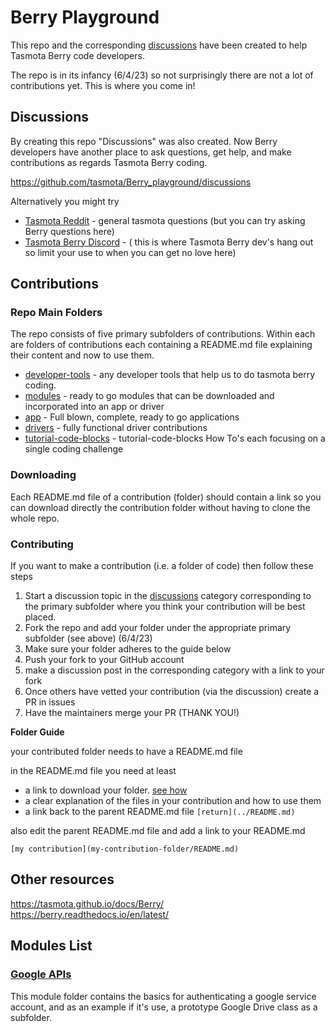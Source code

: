 # Berry Playground

This repo and the corresponding [discussions](https://github.com/tasmota/Berry_playground/discussions) have been created to help Tasmota Berry code developers.

The repo is in its infancy (6/4/23) so not surprisingly there are not a lot of contributions yet.  This is where you come in!

## Discussions

By creating this repo "Discussions" was also created.  Now Berry developers have another place to ask questions, get help, and make contributions as regards Tasmota Berry coding.

https://github.com/tasmota/Berry_playground/discussions


Alternatively you might try

* [Tasmota Reddit](https://www.reddit.com/r/tasmota/) - general tasmota questions (but you can try asking Berry questions here)
* [Tasmota Berry Discord](https://discord.gg/PsAnzqZT) - ( this is where Tasmota Berry dev's hang out so limit your use to when you can get no love here)


## Contributions

### Repo Main Folders

The repo consists of five primary subfolders of contributions.  Within each are folders of contributions each containing a README.md file explaining their content and now to use them.

* [developer-tools](developer-tools/README.md)  -  any developer tools that help us to do tasmota berry coding.
* [modules](modules/README.md) -  ready to go modules that can be downloaded and incorporated into an app or driver
* [app](apps/readme.md)  -  Full blown, complete, ready to go applications
* [drivers](drivers/readme.md)  - fully functional driver contributions      
* [tutorial-code-blocks](tutorial-code-blocks) - tutorial-code-blocks How To's each focusing on a single coding challenge

### Downloading 

Each README.md file of a contribution (folder) should contain a link so you can download directly the contribution folder without having to clone the whole repo.  

### Contributing

If you want to make a contribution (i.e. a folder of code) then follow these steps

1. Start a discussion topic in the [discussions](https://github.com/tasmota/Berry_playground/discussions) category corresponding to the primary subfolder where you think your contribution will be best placed.
2. Fork the repo and add your folder under the appropriate primary subfolder (see above)  (6/4/23)
3. Make sure your folder adheres to the guide below
4. Push your fork to your GitHub account
5. make a discussion post in the corresponding category with a link to your fork
6. Once others have vetted your contribution (via the discussion) create a PR in issues
7. Have the maintainers merge your PR (THANK YOU!) 

**Folder Guide**

your contributed folder needs to have a README.md file
  
  in the README.md file you need at least
  
  * a link to download your folder.  [see how](https://github.com/tasmota/Berry_playground/discussions/13)
  * a clear explanation of the files in your contribution and how to use them
  * a link back to the parent README.md file  `[return](../README.md)`

also edit the parent README.md file and add a link to your README.md

`[my contribution](my-contribution-folder/README.md)`


## Other resources

https://tasmota.github.io/docs/Berry/  
https://berry.readthedocs.io/en/latest/


## Modules List

### [Google APIs](./modules/googleapis)
This module folder contains the basics for authenticating a google service account, and as an example if it's use, a prototype Google Drive class as a subfolder. 

